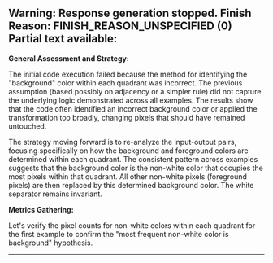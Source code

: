 Warning: Response generation stopped. Finish Reason: FINISH_REASON_UNSPECIFIED (0)
Partial text available:
---
**General Assessment and Strategy:**

The initial code execution failed because the method for identifying the "background" color within each quadrant was incorrect. The previous assumption (based possibly on adjacency or a simpler rule) did not capture the underlying logic demonstrated across all examples. The results show that the code often identified an incorrect background color or applied the transformation too broadly, changing pixels that should have remained untouched.

The strategy moving forward is to re-analyze the input-output pairs, focusing specifically on how the background and foreground colors are determined within each quadrant. The consistent pattern across examples suggests that the background color is the non-white color that occupies the most pixels within that quadrant. All other non-white pixels (foreground pixels) are then replaced by this determined background color. The white separator remains invariant.

**Metrics Gathering:**

Let's verify the pixel counts for non-white colors within each quadrant for the first example to confirm the "most frequent non-white color is background" hypothesis.


---
